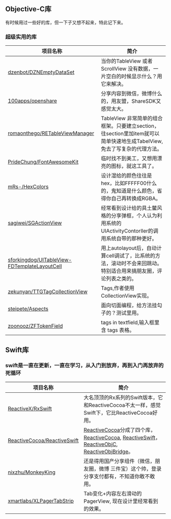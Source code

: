 ## Objective-C库

有时候用过一些好的库，但一下子又想不起来，特此记下来。

### 超级实用的库

| 项目名称 |    简介  |
|-----------|---------------|
|[dzenbot/DZNEmptyDataSet](https://github.com/dzenbot/DZNEmptyDataSet)| 当你的TableView 或者ScrollView 没有数据，一片空白的时候显示什么？用它来解决。|
|[100apps/openshare](https://github.com/100apps/openshare)| 分享内容到微信，微博什么的，用友盟，ShareSDK又感觉太大。|
|[romaonthego/RETableViewManager](https://github.com/romaonthego/RETableViewManager)| TableView 非常简单的组合框架。只要建立section，往section里加item就可以简单快速地生成TabelView,免去了写复杂的代理方法。|
|[PrideChung/FontAwesomeKit](https://github.com/PrideChung/FontAwesomeKit)| 临时找不到美工，又想用漂亮的图标，就这工具了。|
|[mRs-/HexColors](https://github.com/mRs-/HexColors)| 设计湿给的颜色往往是hex，比如FFFFF00什么的，鬼知道是什么颜色，省得你自己再转换成RGBA。|
|[sagiwei/SGActionView](https://github.com/sagiwei/SGActionView)| 经常看到设计给的具土鳖风格的分享弹框，个人认为利用系统的UIActivityContorller的调用系统自带的那种更好。|
|[sforkingdog/UITableView-FDTemplateLayoutCell](https://github.com/forkingdog/UITableView-FDTemplateLayoutCell)| 用上autolayout后，自动计算cell调试了，比系统的方法，滚动时不会来回跳动。特别适合用来搞朋友圈，评论列表之类的。|
|[zekunyan/TTGTagCollectionView](https://github.com/paopaosa/SwiftStudy)| Tags,作者使用CollectionView实现。|
|[steipete/Aspects](https://github.com/steipete/Aspects)| 面向切面编程，给方法挂勾子的？测试里用。|
|[zoonooz/ZFTokenField](https://github.com/zoonooz/ZFTokenField)| tags in textfield,输入框里含 tags 表格。|

## Swift库

### swift是一直在更新，一直在学习，从入门到放弃，再到入门再放弃的死循环

| 项目名称 |    简介  |
|-----------|---------------|
|[ReactiveX/RxSwift](https://github.com/ReactiveX/RxSwift)| 大名顶顶的Rx系列的Swift版本，它和ReactiveCocoa不太一样，感觉 Swift下，它比ReactiveCocoa好用。|
|[ReactiveCocoa/ReactiveSwift](https://github.com/ReactiveCocoa/ReactiveSwift)| [ReactiveCocoa](http://reactivecocoa.io)分成了四个库，[ReactiveCocoa](https://github.com/ReactiveCocoa/ReactiveCocoa), [ReactiveSwift](https://github.com/ReactiveCocoa/ReactiveSwift)，[ReactiveObjC](https://github.com/ReactiveCocoa/ReactiveObjC), [ReactiveObjBridge](https://github.com/ReactiveCocoa/ReactiveObjCBridge)。|
|[nixzhu/MonkeyKing](https://github.com/nixzhu/MonkeyKing)| 还是得用国产分享组件（微信，朋友圈，微博 三件宝）这个帅，登录分享支付都有，不知道你敢不敢用。|
|[xmartlabs/XLPagerTabStrip](https://github.com/xmartlabs/XLPagerTabStrip)| Tab变化+内容左右滑动的PagerView, 现在设计里经常看到的效果。|






